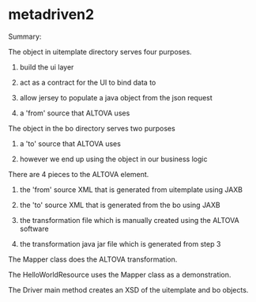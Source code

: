# metadriven2

Summary:

The object in uitemplate directory serves four purposes.

1. build the ui layer

2. act as a contract for the UI to bind data to

3. allow jersey to populate a java object from the json request

4. a 'from' source that ALTOVA uses 


The object in the bo directory serves two purposes

1. a 'to' source that ALTOVA uses

2. however we end up using the object in our business logic


There are 4 pieces to the ALTOVA element.

1. the 'from' source XML that is generated from uitemplate using JAXB

2. the 'to' source XML that is generated from the bo using JAXB

3. the transformation file which is manually created using the ALTOVA software

4. the transformation java jar file which is generated from step 3


The Mapper class does the ALTOVA transformation.

The HelloWorldResource uses the Mapper class as a demonstration.

The Driver main method creates an XSD of the uitemplate and bo objects.

